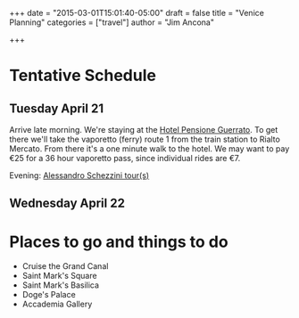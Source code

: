 +++
date = "2015-03-01T15:01:40-05:00"
draft = false
title = "Venice Planning"
categories = ["travel"]
author = "Jim Ancona"

+++
# Tentative Schedule
## Tuesday April 21

Arrive late morning. We're staying at the
[Hotel Pensione Guerrato](http://www.pensioneguerrato.it/).
To get there we'll take the vaporetto (ferry) route 1 from the train
station to Rialto Mercato. From there it's a one minute walk to the
hotel. We may want to pay €25 for a 36 hour vaporetto pass, since
individual rides are €7.

Evening: [Alessandro Schezzini tour(s)](http://www.schezzini.it/index.php/features)

## Wednesday April 22


# Places to go and things to do
* Cruise the Grand Canal
* Saint Mark's Square
* Saint Mark's Basilica
* Doge's Palace
* Accademia Gallery



